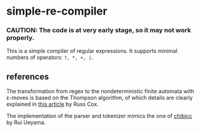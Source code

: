 # simple-re-compiler

### CAUTION: The code is at very early stage, so it may not work properly.

This is a simple compiler of regular expressions. It supports minimal numbers of operators: ```?, *, +, |```.

## references
The transformation from regex to the nondeterministic finite automata with ε-moves is based on the Thompson algorithm, of which details are clearly explained in [this article](https://swtch.com/~rsc/regexp/regexp1.html) by Russ Cox.

The implementation of the parser and tokenizer mimics the one of [chibicc](https://github.com/rui314/chibicc) by Rui Ueyama.
